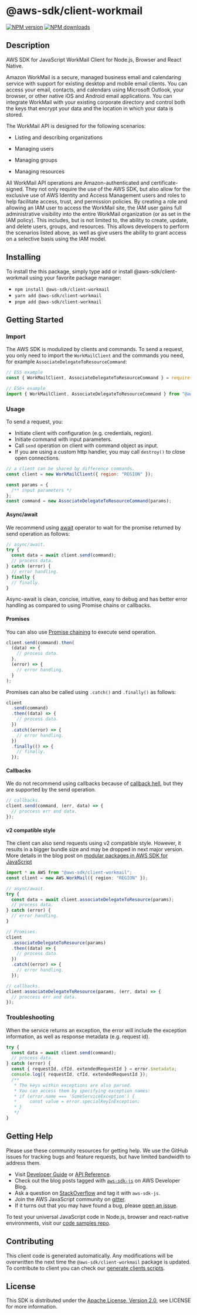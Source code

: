 # @aws-sdk/client-workmail

[![NPM version](https://img.shields.io/npm/v/@aws-sdk/client-workmail/latest.svg)](https://www.npmjs.com/package/@aws-sdk/client-workmail)
[![NPM downloads](https://img.shields.io/npm/dm/@aws-sdk/client-workmail.svg)](https://www.npmjs.com/package/@aws-sdk/client-workmail)

## Description

AWS SDK for JavaScript WorkMail Client for Node.js, Browser and React Native.

<p>Amazon WorkMail is a secure, managed business email and calendaring service with support for
existing desktop and mobile email clients. You can access your email, contacts, and
calendars using Microsoft Outlook, your browser, or other native iOS and Android email
applications. You can integrate WorkMail with your existing corporate directory and control
both the keys that encrypt your data and the location in which your data is
stored.</p>
<p>The WorkMail API is designed for the following scenarios:</p>
<ul>
<li>
<p>Listing and describing organizations</p>
</li>
</ul>
<ul>
<li>
<p>Managing users</p>
</li>
</ul>
<ul>
<li>
<p>Managing groups</p>
</li>
</ul>
<ul>
<li>
<p>Managing resources</p>
</li>
</ul>
<p>All WorkMail API operations are Amazon-authenticated and certificate-signed. They not
only require the use of the AWS SDK, but also allow for the exclusive use of AWS Identity and Access Management
users and roles to help facilitate access, trust, and permission policies. By creating a
role and allowing an IAM user to access the WorkMail site, the IAM user gains full
administrative visibility into the entire WorkMail organization (or as set in the IAM
policy). This includes, but is not limited to, the ability to create, update, and delete
users, groups, and resources. This allows developers to perform the scenarios listed above,
as well as give users the ability to grant access on a selective basis using the IAM
model.</p>

## Installing

To install the this package, simply type add or install @aws-sdk/client-workmail
using your favorite package manager:

- `npm install @aws-sdk/client-workmail`
- `yarn add @aws-sdk/client-workmail`
- `pnpm add @aws-sdk/client-workmail`

## Getting Started

### Import

The AWS SDK is modulized by clients and commands.
To send a request, you only need to import the `WorkMailClient` and
the commands you need, for example `AssociateDelegateToResourceCommand`:

```js
// ES5 example
const { WorkMailClient, AssociateDelegateToResourceCommand } = require("@aws-sdk/client-workmail");
```

```ts
// ES6+ example
import { WorkMailClient, AssociateDelegateToResourceCommand } from "@aws-sdk/client-workmail";
```

### Usage

To send a request, you:

- Initiate client with configuration (e.g. credentials, region).
- Initiate command with input parameters.
- Call `send` operation on client with command object as input.
- If you are using a custom http handler, you may call `destroy()` to close open connections.

```js
// a client can be shared by difference commands.
const client = new WorkMailClient({ region: "REGION" });

const params = {
  /** input parameters */
};
const command = new AssociateDelegateToResourceCommand(params);
```

#### Async/await

We recommend using [await](https://developer.mozilla.org/en-US/docs/Web/JavaScript/Reference/Operators/await)
operator to wait for the promise returned by send operation as follows:

```js
// async/await.
try {
  const data = await client.send(command);
  // process data.
} catch (error) {
  // error handling.
} finally {
  // finally.
}
```

Async-await is clean, concise, intuitive, easy to debug and has better error handling
as compared to using Promise chains or callbacks.

#### Promises

You can also use [Promise chaining](https://developer.mozilla.org/en-US/docs/Web/JavaScript/Guide/Using_promises#chaining)
to execute send operation.

```js
client.send(command).then(
  (data) => {
    // process data.
  },
  (error) => {
    // error handling.
  }
);
```

Promises can also be called using `.catch()` and `.finally()` as follows:

```js
client
  .send(command)
  .then((data) => {
    // process data.
  })
  .catch((error) => {
    // error handling.
  })
  .finally(() => {
    // finally.
  });
```

#### Callbacks

We do not recommend using callbacks because of [callback hell](http://callbackhell.com/),
but they are supported by the send operation.

```js
// callbacks.
client.send(command, (err, data) => {
  // proccess err and data.
});
```

#### v2 compatible style

The client can also send requests using v2 compatible style.
However, it results in a bigger bundle size and may be dropped in next major version. More details in the blog post
on [modular packages in AWS SDK for JavaScript](https://aws.amazon.com/blogs/developer/modular-packages-in-aws-sdk-for-javascript/)

```ts
import * as AWS from "@aws-sdk/client-workmail";
const client = new AWS.WorkMail({ region: "REGION" });

// async/await.
try {
  const data = await client.associateDelegateToResource(params);
  // process data.
} catch (error) {
  // error handling.
}

// Promises.
client
  .associateDelegateToResource(params)
  .then((data) => {
    // process data.
  })
  .catch((error) => {
    // error handling.
  });

// callbacks.
client.associateDelegateToResource(params, (err, data) => {
  // proccess err and data.
});
```

### Troubleshooting

When the service returns an exception, the error will include the exception information,
as well as response metadata (e.g. request id).

```js
try {
  const data = await client.send(command);
  // process data.
} catch (error) {
  const { requestId, cfId, extendedRequestId } = error.$metadata;
  console.log({ requestId, cfId, extendedRequestId });
  /**
   * The keys within exceptions are also parsed.
   * You can access them by specifying exception names:
   * if (error.name === 'SomeServiceException') {
   *     const value = error.specialKeyInException;
   * }
   */
}
```

## Getting Help

Please use these community resources for getting help.
We use the GitHub issues for tracking bugs and feature requests, but have limited bandwidth to address them.

- Visit [Developer Guide](https://docs.aws.amazon.com/sdk-for-javascript/v3/developer-guide/welcome.html)
  or [API Reference](https://docs.aws.amazon.com/AWSJavaScriptSDK/v3/latest/index.html).
- Check out the blog posts tagged with [`aws-sdk-js`](https://aws.amazon.com/blogs/developer/tag/aws-sdk-js/)
  on AWS Developer Blog.
- Ask a question on [StackOverflow](https://stackoverflow.com/questions/tagged/aws-sdk-js) and tag it with `aws-sdk-js`.
- Join the AWS JavaScript community on [gitter](https://gitter.im/aws/aws-sdk-js-v3).
- If it turns out that you may have found a bug, please [open an issue](https://github.com/aws/aws-sdk-js-v3/issues/new/choose).

To test your universal JavaScript code in Node.js, browser and react-native environments,
visit our [code samples repo](https://github.com/aws-samples/aws-sdk-js-tests).

## Contributing

This client code is generated automatically. Any modifications will be overwritten the next time the `@aws-sdk/client-workmail` package is updated.
To contribute to client you can check our [generate clients scripts](https://github.com/aws/aws-sdk-js-v3/tree/main/scripts/generate-clients).

## License

This SDK is distributed under the
[Apache License, Version 2.0](http://www.apache.org/licenses/LICENSE-2.0),
see LICENSE for more information.

